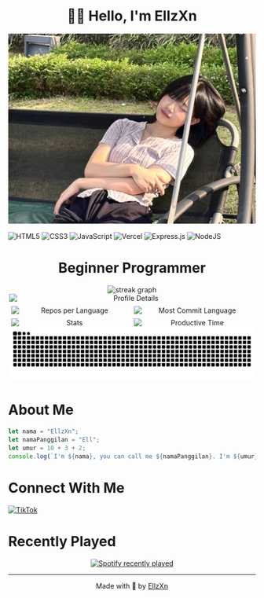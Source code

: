 <div align="center">
<h1>👋🏻 Hello, I'm EllzXn</h1>
</div>

![myIstri](img/20250919_230320.jpg)

![HTML5](https://img.shields.io/badge/html5-%23E34F26.svg?style=for-the-badge&logo=html5&logoColor=white) ![CSS3](https://img.shields.io/badge/css3-%231572B6.svg?style=for-the-badge&logo=css3&logoColor=white) ![JavaScript](https://img.shields.io/badge/javascript-%23323330.svg?style=for-the-badge&logo=javascript&logoColor=%23F7DF1E) ![Vercel](https://img.shields.io/badge/vercel-%23000000.svg?style=for-the-badge&logo=vercel&logoColor=white) ![Express.js](https://img.shields.io/badge/express.js-%23404d59.svg?style=for-the-badge&logo=express&logoColor=%2361DAFB) ![NodeJS](https://img.shields.io/badge/node.js-6DA55F?style=for-the-badge&logo=node.js&logoColor=white)

<div align="center">
<h1>Beginner Programmer</h1>
</div>

<div align="center">
  <img src="https://streak-stats.demolab.com?user=EllzXn&theme=dark&border_radius=5&locale=id&date_format=j%20M%5B%20Y%5D" height="300" alt="streak graph"/>
</div>

<div align="center" style="display: flex; flex-wrap: wrap; justify-content: center; gap: 8px;">
    <img src="http://github-profile-summary-cards.vercel.app/api/cards/profile-details?username=EllzXn&theme=github_dark" alt="Profile Details" style="width: 100%; max-width: 500px;">
    <img src="http://github-profile-summary-cards.vercel.app/api/cards/repos-per-language?username=EllzXn&theme=github_dark" alt="Repos per Language" style="width: 48%; max-width: 300px;">
    <img src="http://github-profile-summary-cards.vercel.app/api/cards/most-commit-language?username=EllzXn&theme=github_dark" alt="Most Commit Language" style="width: 48%; max-width: 300px;">
    <img src="http://github-profile-summary-cards.vercel.app/api/cards/stats?username=EllzXn&theme=github_dark" alt="Stats" style="width: 48%; max-width: 300px;">
    <img src="http://github-profile-summary-cards.vercel.app/api/cards/productive-time?username=EllzXn&theme=github_dark&utcOffset=8" alt="Productive Time" style="width: 48%; max-width: 300px;">
</div>

<img src="https://raw.githubusercontent.com/EllzXn/EllzXn/output/snake.svg" alt="Snake animation"/>

# About Me
```js
let nama = "EllzXn";
let namaPanggilan = "Ell";
let umur = 10 + 3 + 2;
console.log(`I'm ${nama}, you can call me ${namaPanggilan}. I'm ${umur} years old`)
```

# Connect With Me
[![TikTok](https://img.shields.io/badge/TikTok-%23000000.svg?logo=TikTok&logoColor=white)](https://tiktok.com/@ell_zxn)

<!-- Proudly created with GPRM ( https://gprm.itsvg.in ) -->

# Recently Played
<div align="center">
  <a href="https://open.spotify.com/user/31uf7wzaea27553yo2fnfdddowfq">
    <img src="https://spotify-recently-played-readme.vercel.app/api?user=31uf7wzaea27553yo2fnfdddowfq&count=5&unique=false" alt="Spotify recently played"/>
  </a>
</div>

---

<p align="center">Made with 🤍 by <a href="https://github.com/EllzXn">EllzXn</a></p>
